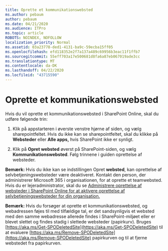 ```yaml
---
title: Oprette et kommunikationswebsted
ms.author: pebaum
author: pebaum
ms.date: 04/21/2020
ms.audience: ITPro
ms.topic: article
ROBOTS: NOINDEX, NOFOLLOW
localization_priority: Normal
ms.assetid: 03a23778-ded1-4131-ba9c-59ecba15ff05
ms.openlocfilehash: efd118352e2f7a137a489c69956b3eac11f1ffb7
ms.sourcegitcommit: 55eff703a17e500681d8fa6a87eb067019ade3cc
ms.translationtype: MT
ms.contentlocale: da-DK
ms.lasthandoff: 04/22/2020
ms.locfileid: "43715590"
---
```

# <a name="create-a-communication-site"></a>Oprette et kommunikationswebsted

Hvis du vil oprette et kommunikationswebsted i SharePoint Online, skal du udføre følgende trin: 
  
1. Klik på appstarteren i øverste venstre hjørne af siden, og vælg sharepointfeltet. Hvis du ikke kan se sharepointfeltet, skal du klikke på **Websteder** eller **Alle apps,** hvis SharePoint ikke er synligt. 
    
2. Klik på **Opret websted** øverst på SharePoint-siden, og vælg **Kommunikationswebsted**. Følg trinnene i guiden oprettelse af websteder. 
    
 **Bemærk:** Hvis du ikke kan se indstillingen Opret **websted**, kan oprettelse af selvbetjeningswebsteder være deaktiveret. Kontakt den person, der administrerer Microsoft 365 i organisationen, for at oprette et teamwebsted. Hvis du er lejeradministrator, skal du se [Administrere oprettelse af websteder i SharePoint Online for at aktivere oprettelse af selvbetjeningswebsteder for din organisation.](https://go.microsoft.com/fwlink/?linkid=2018780)
  
 **Bemærk:** Hvis du forsøger at oprette et kommunikationswebsted, og webadressen føjes til med tilfældige tal, er det sandsynligvis et websted med den samme webadresse allerede findes i SharePoint-miljøet eller er blevet slettet og findes stadig i slettede websteder (papirkurv). Bruges [https://aka.ms/Get-SPODeletedSite](https://aka.ms/Get-SPODeletedSite) til at evaluere [https://aka.ms/Remove-SPODeletedSite](https://aka.ms/Remove-SPODeletedSite) papirkurven og til at fjerne webstedet fra papirkurven. 
  

